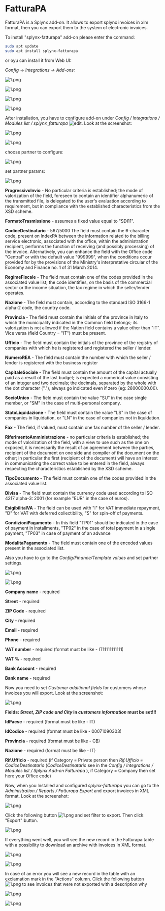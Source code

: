 FatturaPA
=========

FatturaPA is a Splynx add-on. It allows to export splynx invoices in xlm format, then you can export them to the system of electronic invoices.

To install "splynx-fatturapa" add-on please enter the command:

```bash
sudo apt update
sudo apt install splynx-fatturapa
```
or oyu can install it from Web UI:

*Config -> Integrations -> Add-ons:*

![1.png](0.png)

![1.png](1.png)

![1.png](3.png)

![1.png](4.png)

After installation, you have to configure add-on under *Config / Integrations / Modules list / splynx_fatturapa* <icon class="image-icon">![edit](2.png)</icon>.
Look at the screenshot:

![1.png](5.png)

![1.png](6.png)

choose partner to configure:

![1.png](7.png)

set partner params:

![1.png](8.2.png)

**ProgressivoInvio** - No particular criteria is established; the mode of valorization of the field, foreseen to contain an identifier alphanumeric of the transmitted file, is delegated to the user's evaluation according to requirement, but in compliance with the established characteristics from the XSD scheme.

**FormatoTrasmissione** - assumes a fixed value equal to "SDI11".

**CodiceDestinatario** - 567/5000 The field must contain the 6-character code, present on IndexPA between the information related to the billing service electronic, associated with the office, within the administration recipient, performs the function of receiving (and possibly processing) of the invoice. Alternatively, you can enhance the field with the Office code "Central" or with the default value "999999", when the conditions occur provided for by the provisions of the Ministry's interpretative circular of the Economy and Finance no. 1 of 31 March 2014.


**RegimeFiscale** - The field must contain one of the codes provided in the associated value list; the code identifies, on the basis of the commercial sector or the income situation, the tax regime in which the seller/lender operates.

**Nazione** - The field must contain, according to the standard ISO 3166-1 alpha-2 code, the country code.

**Provincia** - The field must contain the initials of the province in Italy to which the municipality indicated in the Common field belongs; its valorization is not allowed if the Nation field   contains a value other than "IT". Vice versa (field Country = "IT") must be present.

**Ufficio** - The field must contain the initials of the province of the registry of companies with which he is registered and registered the seller / lender.

**NumeroREA** - The field must contain the number with which the seller / lender is registered with the business register

**CapitaleSociale** - The field must contain the amount of the capital actually paid as a result of the last budget; is expected a numerical value consisting of an integer and two decimals; the decimals, separated by the whole with the dot character ("."), always go indicated even if zero (eg: 28000000.00).

**SocioUnico** - The field must contain the value "SU" in the case single member, or "SM" in the case of multi-personal company.

**StatoLiquidazione** - The field must contain the value "LS" in the case of companies in liquidation, or "LN" in the case of companies not in liquidation.

**Fax** - The field, if valued, must contain one fax number of the seller / lender.

**RiferimentoAmministrazione** - no particular criteria is established; the mode of valorization of the field, with a view to use such as the one on exposed, it is necessarily the result of an agreement between the parties, recipient of the document on one side and compiler of the document on the other; in particular the first (recipient of the document) will have an interest in communicating the correct value to be entered in the field, always respecting the characteristics established by the XSD scheme.

**TipoDocumento** - The field must contain one of the codes provided in the associated value list.

**Divisa** - The field must contain the currency code used according to ISO 4217 alpha-3: 2001 (for example "EUR" in the case of euros).

**EsigibilitaIVA** - The field can be used with "I" for VAT immediate repayment, "D" for VAT with deferred collectibility, "S" for spin-off of payments.

**CondizioniPagamento** - In this field "TP01" should be indicated in the case of payment in installments, "TP02" in the case of total payment in a single payment, "TP03" in case of payment of an advance

**ModalitaPagamento** - The field must contain one of the encoded values present in the associated list.

Also you have to go to the *Config/Finance/Template values* and set partner settings.

![1.png](9.png)

![1.png](10.png)

**Company name** - required

**Street** - required

**ZIP Code** - required

**City** - required

**Email** - required

**Phone** - required

**VAT number** - required (format must be like - IT11111111111)

**VAT %** - required

**Bank Account** - required

**Bank name** - required

Now you need to set *Customer additional fields* for customers whose invoices you will export. Look at the screenshot:

![1.png](11.png)

**Fields: _Street, ZIP code and City_ in _customers information_ must be set!!!**

**IdPaese** - required  (format must be like - IT)

**IdCodice** - required (format must be like - 00071090303)

**Provincia** - required (format must be like - CB)

**Nazione** - required (format must be like - IT)

**Rif.Ufficio** - required (if Category = Private person then _Rif.Ufficio = CodiceDestinatario_ (_CodiceDestinatario_ see in the _Config / Integrations / Modules list / Splynx Add-on Fatturapa_
), if Category = Company then set here your Office code)

Now, when you Installed and configured _splynx-fatturapa_ you can go to the _Administration / Reports / Fatturapa Export_ and export invoices in XML format. Look at the screenshot:

![1.png](12.png)

Click the following button <icon class="image-icon">![1.png](16.png)</icon> and set filter to export. Then click "Export" button.

![1.png](13.png)

If everything went well,  you will see the new record in the Fatturapa table with a possibility to download an archive with invoices in XML format.

![1.png](14.png)

![1.png](15.png)

In case of an error you will see a new record in the table with an exclamation mark in the "Actions" column. Click the following button <icon class="image-icon">![1.png](17.png)</icon> to see invoices that were not exported with a description why

![1.png](18.png)

![1.png](19.png)
